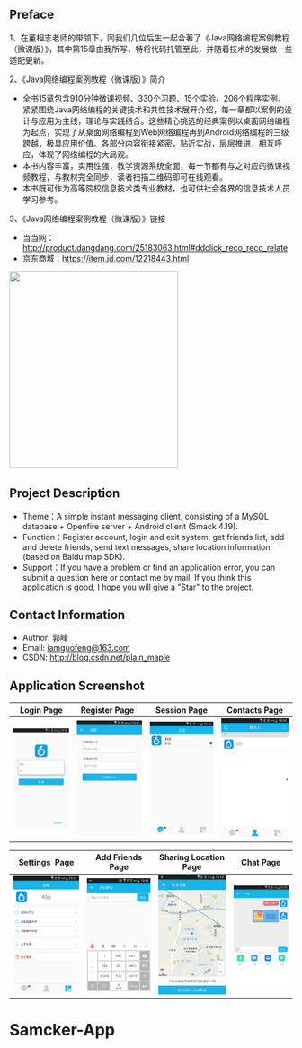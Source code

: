 
Preface
-------

1、在董相志老师的带领下，同我们几位后生一起合著了《Java网络编程案例教程（微课版）》，其中第15章由我所写，特将代码托管至此，并随着技术的发展做一些适配更新。

2、《Java网络编程案例教程（微课版）》简介
* 全书15章包含910分钟微课视频、330个习题、15个实验、206个程序实例，紧紧围绕Java网络编程的关键技术和共性技术展开介绍，每一章都以案例的设计与应用为主线，理论与实践结合。这些精心挑选的经典案例以桌面网络编程为起点，实现了从桌面网络编程到Web网络编程再到Android网络编程的三级跨越，极具应用价值。各部分内容衔接紧密，贴近实战，层层推进，相互呼应，体现了网络编程的大局观。 
* 本书内容丰富，实用性强，教学资源系统全面，每一节都有与之对应的微课视频教程，与教材完全同步，读者扫描二维码即可在线观看。 
* 本书既可作为高等院校信息技术类专业教材，也可供社会各界的信息技术人员学习参考。 

3、《Java网络编程案例教程（微课版）》链接
* 当当网：http://product.dangdang.com/25183063.html#ddclick_reco_reco_relate
* 京东商城：https://item.jd.com/12218443.html
<img width="300" height="350" src="https://github.com/iamguofeng/IMDemo/raw/master/app-image/book.jpg"/>

Project Description
-------
* Theme：A simple instant messaging client, consisting of a MySQL database + Openfire server + Android client (Smack 4.19).
* Function：Register account, login and exit system, get friends list, add and delete friends, send text messages, share location information (based on Baidu map SDK).
* Support：If you have a problem or find an application error, you can submit a question here or contact me by mail. If you think this application is good, I hope you will give a "Star" to the project.

Contact Information
-------
* Author: 郭峰
* Email: iamguofeng@163.com 
* CSDN: http://blog.csdn.net/plain_maple

Application Screenshot
-------
|  Login Page | Register Page  | Session Page | Contacts Page |
|:-----------:|:--------------:|:------------:|:-------------:|
|![](app-image/im1.png) | ![](app-image/im2.png) | ![](app-image/im3.png) |![](app-image/im4.png) |

|  Settings  Page | Add Friends Page | Sharing Location Page | Chat Page |
|:---------------:|:----------------:|:---------------------:|:---------:|
|![](app-image/im5.png) | ![](app-image/im6.png) | ![](app-image/im7.png) |![](app-image/im8.png) |














# Samcker-App
